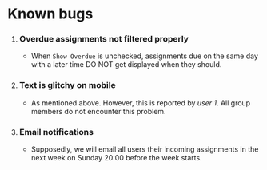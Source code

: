 # Known bugs
1. ### Overdue assignments not filtered properly
    - When `Show Overdue` is unchecked, assignments due on the same day with a later time DO NOT get displayed when they should.
 
2. ### Text is glitchy on mobile
    - As mentioned above. However, this is reported by *user 1*. All group members do not encounter this problem. 

3. ### Email notifications 
    - Supposedly, we will email all users their incoming assignments in the next week on Sunday 20:00 before the week starts. 
